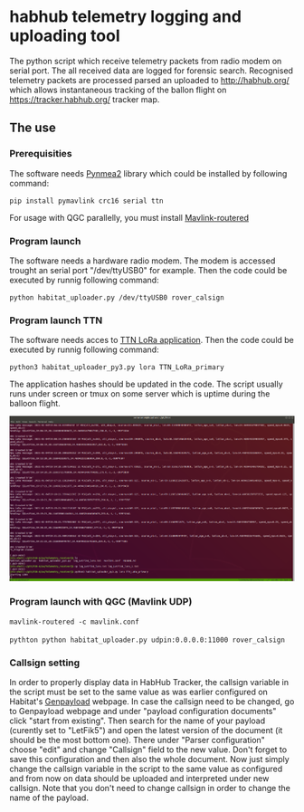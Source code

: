 # habhub telemetry logging and uploading tool

The python script which receive telemetry packets from radio modem on serial port. The all received data are logged for forensic search.
Recognised telemetry packets are processed parsed an uploaded to http://habhub.org/ which allows instantaneous tracking of the ballon flight on https://tracker.habhub.org/ tracker map.


## The use

### Prerequisities

The software needs [Pynmea2](https://github.com/Knio/pynmea2) library which could be installed by following command:

    pip install pymavlink crc16 serial ttn

For usage with QGC parallelly, you must install [Mavlink-routered](https://github.com/intel/mavlink-router)

### Program launch

The software needs a hardware radio modem.  The modem is accessed trought an serial port "/dev/ttyUSB0" for example. Then the code could be executed by runnig following command:

    python habitat_uploader.py /dev/ttyUSB0 rover_calsign

### Program launch TTN

The software needs acces to [TTN LoRa application](https://www.thethingsnetwork.org/docs/applications/). Then the code could be executed by runnig following command:

    python3 habitat_uploader_py3.py lora TTN_LoRa_primary

The application hashes should be updated in the code. The script usually runs under screen or tmux on some server which is uptime during the balloon flight.

![Habitat uploader running in tmux](habitat_uploader_lora_use.png)

### Program launch with QGC (Mavlink UDP)

    mavlink-routered -c mavlink.conf

    pythton python habitat_uploader.py udpin:0.0.0.0:11000 rover_calsign

### Callsign setting

In order to properly display data in HabHub Tracker, the callsign variable in the script must be set to the same value as was earlier configured on Habitat's [Genpayload](http://habitat.habhub.org/genpayload/) webpage. In case the callsign need to be changed, go to Genpayload webpage and under "payload configuration documents" click "start from existing". Then search for the name of your payload (curently set to "LetFik5") and open the latest version of the document (it should be the most bottom one). There under "Parser configuration" choose "edit" and change "Callsign" field to the new value. Don't forget to save this configuration and then also the whole document. Now just simply change the callsign variable in the script to the same value as configured and from now on data should be uploaded and interpreted under new callsign. Note that you don't need to change callsign in order to change the name of the payload.
